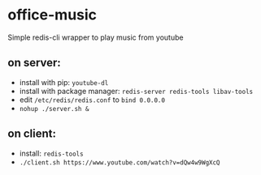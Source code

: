 # office-music
Simple redis-cli wrapper to play music from youtube

## on server:
- install with pip: `youtube-dl`
- install with package manager: `redis-server redis-tools libav-tools`
- edit `/etc/redis/redis.conf` to `bind 0.0.0.0`
- `nohup ./server.sh &`

## on client:
- install: `redis-tools`
- `./client.sh https://www.youtube.com/watch?v=dQw4w9WgXcQ`

